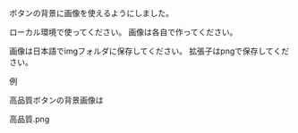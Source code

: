 ボタンの背景に画像を使えるようにしました。

ローカル環境で使ってください。
画像は各自で作ってください。

画像は日本語でimgフォルダに保存してください。
拡張子はpngで保存してください。

例

高品質ボタンの背景画像は

高品質.png
